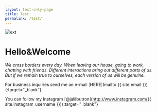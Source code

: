 ```yaml
---
layout: text-only-page
title: Test
permalink: /test/
---
```



![ext](jalilmdx1.github.io/assets/profilephoto1.jpg)

# Hello&Welcome

_We cross borders every day. When leaving our house, going to work, chatting with 
friends. Different interactions bring out different parts of us. But if we remain true to 
ourselves, each version of us will be genuine._

For business inquiries send me an e-mail [HERE](mailto:{{ site.email }}){:target="_blank"}.

You can follow my Instagram [@jalilbutron](http://www.instagram.com/{{ site.instagram_username }}){:target="_blank"}